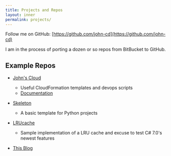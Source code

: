 ```yaml
---
title: Projects and Repos
layout: inner
permalink: projects/
---
```


Follow me on GitHub: [https://github.com/john-cd](https://github.com/john-cd)

I am in the process of porting a dozen or so repos from BitBucket to GitHub.

## Example Repos

* [John's Cloud](https://github.com/john-cd/johnscloud)
    * Useful CloudFormation templates and devops scripts
    * [Documentation](https://john-cd.github.io/johnscloud/)

* [Skeleton](https://github.com/john-cd/skeleton)
    * A basic template for Python projects
    
* [LRUcache](https://github.com/john-cd/LRUcache)
    * Sample implementation of a LRU cache and excuse to test C# 7.0's newest features
 
* [This Blog](https://github.com/john-cd/john-cd.github.io)
